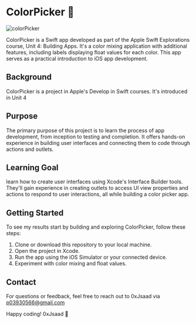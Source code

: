 # ColorPicker 🌈

![colorPicker](https://github.com/0xJsaad/ColorPicker-Swift-Explorations/assets/24755875/9cccb031-9bad-4d7a-836b-3126b70ca9c2)


ColorPicker is a Swift app developed as part of the Apple Swift Explorations course, Unit 4: Building Apps. It's a color mixing application with additional features, including labels displaying float values for each color. This app serves as a practical introduction to iOS app development.

## Background

ColorPicker is a project in Apple's Develop in Swift courses. It's introduced in Unit 4
## Purpose

The primary purpose of this project is to learn  the process of app development, from inception to testing and completion. It offers hands-on experience in building user interfaces and connecting them to code through actions and outlets.

## Learning Goal

learn how to create user interfaces using Xcode's Interface Builder tools. They'll gain experience in creating outlets to access UI view properties and actions to respond to user interactions, all while building a color picker app.

## Getting Started

To see my results start by building and exploring ColorPicker, follow these steps:

1. Clone or download this repository to your local machine.
2. Open the project in Xcode.
3. Run the app using the iOS Simulator or your connected device.
4. Experiment with color mixing and float values.


## Contact

For questions or feedback, feel free to reach out to 0xJsaad via p03930566@gmail.com

Happy coding!
0xJsaad 🍎
